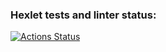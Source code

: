 ### Hexlet tests and linter status:
[![Actions Status](https://github.com/saintodes/python-project-50/workflows/hexlet-check/badge.svg)](https://github.com/saintodes/python-project-50/actions)